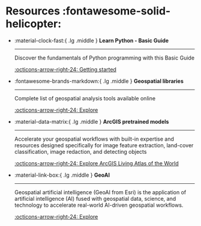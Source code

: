 # Resources :fontawesome-solid-helicopter:

<div class="grid cards" markdown>

-   :material-clock-fast:{ .lg .middle } __Learn Python - Basic Guide__

    ---

    Discover the fundamentals of Python programming with this Basic Guide

    [:octicons-arrow-right-24: Getting started](https://www.w3schools.com/python/default.asp)

-   :fontawesome-brands-markdown:{ .lg .middle } __Geospatial libraries__

    ---

    Complete list of geospatial analysis tools available online

    [:octicons-arrow-right-24: Explore](https://github.com/sacridini/Awesome-Geospatial)

-   :material-data-matrix:{ .lg .middle } __ArcGIS pretrained models__

    ---

    Accelerate your geospatial workflows with built-in expertise and resources designed specifically for image feature extraction, land-cover classification, image redaction, and detecting objects

    [:octicons-arrow-right-24: Explore ArcGIS Living Atlas of the World](https://livingatlas.arcgis.com/en/browse/?q=dlpk#d=1&q=dlpk)

-   :material-link-box:{ .lg .middle } __GeoAI__

    ---

    Geospatial artificial intelligence (GeoAI from Esri) is the application of artificial intelligence (AI) fused with geospatial data, science, and technology to accelerate real-world AI-driven geospatial workflows.

    [:octicons-arrow-right-24: Explore](https://squidfunk.github.io/mkdocs-material/reference/icons-emojis/)

</div>